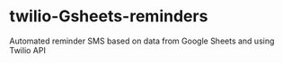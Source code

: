 # twilio-Gsheets-reminders
Automated reminder SMS based on data from Google Sheets and using Twilio API
